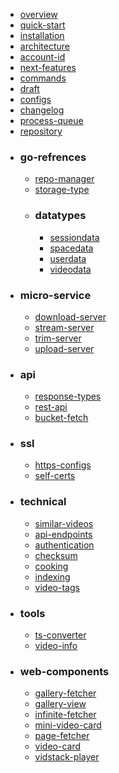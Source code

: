 - [overview](docs/overview.md)
- [quick-start](docs/quick-start.md)
- [installation](docs/installation.md)
- [architecture](docs/architecture.md)
- [account-id](docs/account-id.md)
- [next-features](docs/next-features.md)
- [commands](docs/commands.md)
- [draft](docs/draft.md)
- [configs](docs/configs.md)
- [changelog](docs/changelog.md)
- [process-queue](docs/process-queue.md)
- [repository](docs/repository.md)
- ### go-refrences
  - [repo-manager](docs/go-refrences/repo-manager.md)
  - [storage-type](docs/go-refrences/storage-type.md)
  - ### datatypes
    - [sessiondata](docs/go-refrences/datatypes/sessiondata.md)
    - [spacedata](docs/go-refrences/datatypes/spacedata.md)
    - [userdata](docs/go-refrences/datatypes/userdata.md)
    - [videodata](docs/go-refrences/datatypes/videodata.md)
- ### micro-service
  - [download-server](docs/micro-service/download-server.md)
  - [stream-server](docs/micro-service/stream-server.md)
  - [trim-server](docs/micro-service/trim-server.md)
  - [upload-server](docs/micro-service/upload-server.md)
- ### api
  - [response-types](docs/api/response-types.md)
  - [rest-api](docs/api/rest-api.md)
  - [bucket-fetch](docs/api/bucket-fetch.md)
- ### ssl
  - [https-configs](docs/ssl/https-configs.md)
  - [self-certs](docs/ssl/self-certs.md)
- ### technical
  - [similar-videos](docs/technical/similar-videos.md)
  - [api-endpoints](docs/technical/api-endpoints.md)
  - [authentication](docs/technical/authentication.md)
  - [checksum](docs/technical/checksum.md)
  - [cooking](docs/technical/cooking.md)
  - [indexing](docs/technical/indexing.md)
  - [video-tags](docs/technical/video-tags.md)
- ### tools
  - [ts-converter](docs/tools/ts-converter.md)
  - [video-info](docs/tools/video-info.md)
- ### web-components
  - [gallery-fetcher](docs/web-components/gallery-fetcher.md)
  - [gallery-view](docs/web-components/gallery-view.md)
  - [infinite-fetcher](docs/web-components/infinite-fetcher.md)
  - [mini-video-card](docs/web-components/mini-video-card.md)
  - [page-fetcher](docs/web-components/page-fetcher.md)
  - [video-card](docs/web-components/video-card.md)
  - [vidstack-player](docs/web-components/vidstack-player.md)
